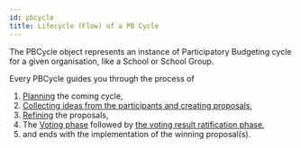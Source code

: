 ```yaml
---
id: pbcycle
title: Lifecycle (Flow) of a PB Cycle
---
```


The PBCycle object represents an instance of Participatory Budgeting cycle for a given organisation, like a School or School Group. 

Every PBCycle guides you through the process of

1. [Planning](planning) the coming cycle,
2. [Collecting ideas from the participants and creating proposals](#ideation),
3. [Refining](refinement) the proposals,
4. The [Voting phase](voting) followed by [the voting result ratification phase](ratification),
5. and ends with the implementation of the winning proposal(s).
